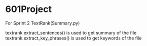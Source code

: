 # 601Project
For Sprint 2
TextRank(Summary.py)
  
  textrank.extract_sentences() is used to get summary of the file
  textrank.extract_key_phrases() is used to get keywords of the file
